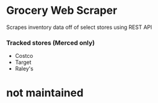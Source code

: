 # Grocery Web Scraper
Scrapes inventory data off of select stores using REST API

### Tracked stores (Merced only)
- Costco
- Target
- Raley's

# not maintained

